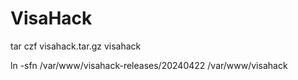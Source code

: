 # VisaHack


tar czf visahack.tar.gz visahack

ln -sfn /var/www/visahack-releases/20240422 /var/www/visahack
